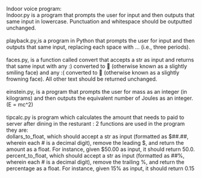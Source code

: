 Indoor voice program:
<br />Indoor.py is a program that prompts the user for input and then outputs that same input in lowercase. Punctuation and whitespace should be outputted unchanged.
<br />
<br />playback.py,is a program in Python that prompts the user for input and then outputs that same input, replacing each space with ... (i.e., three periods).
<br />
<br />faces.py, is a function called convert that accepts a str as input and returns that same input with any :) converted to 🙂 (otherwise known as a slightly smiling face) and any :( converted to 🙁 (otherwise known as a slightly frowning face). All other text should be returned unchanged.
<br />
<br />einstein.py, is a program that prompts the user for mass as an integer (in kilograms) and then outputs the equivalent number of Joules as an integer. (E = mc^2)
<br />
<br />tipcalc.py is program which calculates the amount that needs to paid to server after dining in the resturant : 2 functions are used in the program they are:
<br />dollars_to_float, which should accept a str as input (formatted as $##.##, wherein each # is a decimal digit), remove the leading $, and return the amount as a float. For instance, given $50.00 as input, it should return 50.0.
<br />percent_to_float, which should accept a str as input (formatted as ##%, wherein each # is a decimal digit), remove the trailing %, and return the percentage as a float. For instance, given 15% as input, it should return 0.15
<br />

